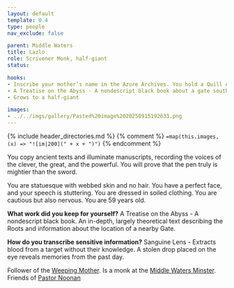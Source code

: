 ```yaml
---
layout: default
template: 0.4
type: people
nav_exclude: false

parent: Middle Waters
title: Lazlo
role: Scrivener Monk, half-giant
status: 

hooks:
- Inscribe your mother’s name in the Azure Archives. You hold a Quill of Azure Feather (petty) that only writes one name—hers—and only in a language you cannot speak aloud. 
- A Treatise on the Abyss - A nondescript black book about a gate southwest of the Monastery.
- Grows to a half-giant

images: 
- ../../imgs/gallery/Pasted%20image%2020250915192633.png
---
```


{% include header_directories.md %}
{% comment %}
`=map(this.images, (x) => "![im|200](" + x + ")")`
{% endcomment %}

You copy ancient texts and illuminate manuscripts, recording the voices of the clever, the great, and the powerful. You will prove that the pen truly is mightier than the sword.

You are statuesque with webbed skin and no hair. You have a perfect face, and your speech is stuttering. You are dressed in soiled clothing. You are cautious but also nervous. You are 59 years old.

**What work did you keep for yourself?**
A Treatise on the Abyss - A nondescript black book. An in-depth, largely theoretical text describing the Roots and information about the location of a nearby Gate.

**How do you transcribe sensitive information?**
Sanguine Lens - Extracts blood from a target without their knowledge. A stolen drop placed on the eye reveals memories from the past day.

Follower of the [Weeping Mother](../weepingMother/index.md).
Is a monk at the [Middle Waters Minster](../DuskmeadowFringe/MiddleWatersMinster.md).
Friends of [Pastor Noonan](../Kryptwood/PastorNoonan.md)